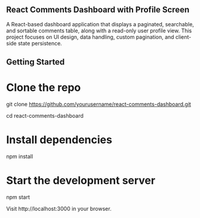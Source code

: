 ## React Comments Dashboard with Profile Screen

A React-based dashboard application that displays a paginated, searchable, and sortable comments table, along with a read-only user profile view. This project focuses on UI design, data handling, custom pagination, and client-side state persistence.

## Getting Started
# Clone the repo

git clone https://github.com/yourusername/react-comments-dashboard.git

cd react-comments-dashboard

# Install dependencies

npm install

# Start the development server

npm start

Visit http://localhost:3000 in your browser.
